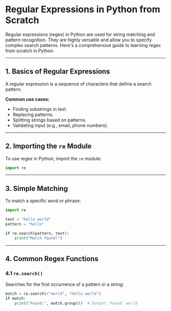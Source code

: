 # Regular Expressions in Python from Scratch

Regular expressions (regex) in Python are used for string matching and pattern recognition. They are highly versatile and allow you to specify complex search patterns. Here's a comprehensive guide to learning regex from scratch in Python.

---

## 1. Basics of Regular Expressions
A regular expression is a sequence of characters that define a search pattern.

**Common use cases:**
- Finding substrings in text.
- Replacing patterns.
- Splitting strings based on patterns.
- Validating input (e.g., email, phone numbers).

---

## 2. Importing the `re` Module
To use regex in Python, import the `re` module:

```python
import re
```

---

## 3. Simple Matching
To match a specific word or phrase:

```python
import re

text = "hello world"
pattern = "hello"

if re.search(pattern, text):
    print("Match found!")
```

---

## 4. Common Regex Functions

### 4.1 `re.search()`
Searches for the first occurrence of a pattern in a string:

```python
match = re.search(r"world", "hello world")
if match:
    print("Found:", match.group())  # Output: Found: world
```
